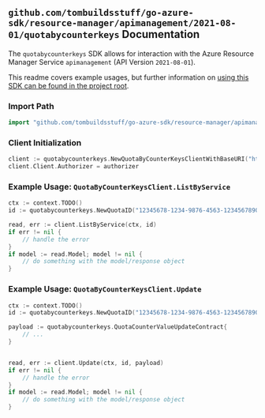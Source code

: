 
## `github.com/tombuildsstuff/go-azure-sdk/resource-manager/apimanagement/2021-08-01/quotabycounterkeys` Documentation

The `quotabycounterkeys` SDK allows for interaction with the Azure Resource Manager Service `apimanagement` (API Version `2021-08-01`).

This readme covers example usages, but further information on [using this SDK can be found in the project root](https://github.com/tombuildsstuff/go-azure-sdk/tree/main/docs).

### Import Path

```go
import "github.com/tombuildsstuff/go-azure-sdk/resource-manager/apimanagement/2021-08-01/quotabycounterkeys"
```


### Client Initialization

```go
client := quotabycounterkeys.NewQuotaByCounterKeysClientWithBaseURI("https://management.azure.com")
client.Client.Authorizer = authorizer
```


### Example Usage: `QuotaByCounterKeysClient.ListByService`

```go
ctx := context.TODO()
id := quotabycounterkeys.NewQuotaID("12345678-1234-9876-4563-123456789012", "example-resource-group", "serviceValue", "quotaCounterKeyValue")

read, err := client.ListByService(ctx, id)
if err != nil {
	// handle the error
}
if model := read.Model; model != nil {
	// do something with the model/response object
}
```


### Example Usage: `QuotaByCounterKeysClient.Update`

```go
ctx := context.TODO()
id := quotabycounterkeys.NewQuotaID("12345678-1234-9876-4563-123456789012", "example-resource-group", "serviceValue", "quotaCounterKeyValue")

payload := quotabycounterkeys.QuotaCounterValueUpdateContract{
	// ...
}


read, err := client.Update(ctx, id, payload)
if err != nil {
	// handle the error
}
if model := read.Model; model != nil {
	// do something with the model/response object
}
```
